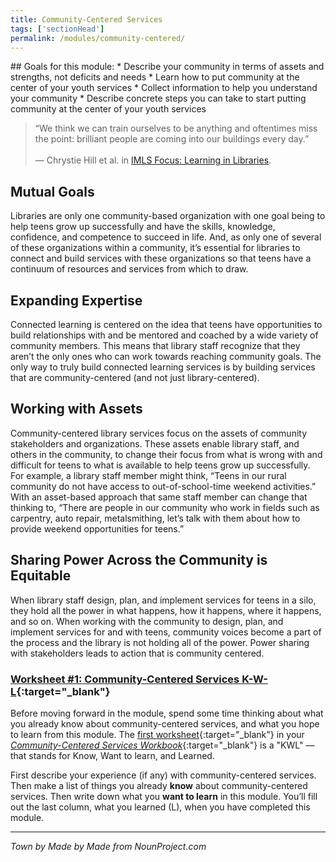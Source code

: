 ```yaml
---
title: Community-Centered Services
tags: ['sectionHead']
permalink: /modules/community-centered/
---
```


<div class="callout objectives" markdown="1">
## Goals for this module:
* Describe your community in terms of assets and strengths, not deficits and needs
* Learn how to put community at the center of your youth services
* Collect information to help you understand your community
* Describe concrete steps you can take to start putting community at the center of your youth services

</div>

> “We think we can train ourselves to be anything and oftentimes miss the point: brilliant people are coming into our buildings every day.” <br/><br/>— Chrystie Hill et al. in [IMLS Focus: Learning in Libraries](http://www.imls.gov/assets/1/AssetManager/IMLS_Focus_Learning_in_Libraries_Final_Report.pdf). 


## Mutual Goals

Libraries are only one community-based organization with one goal being to help teens grow up successfully and have the skills, knowledge, confidence, and competence to succeed in life. And, as only one of several of these organizations within a community, it’s essential for libraries to connect and build services with these organizations so that teens have a continuum of resources and services from which to draw.  

## Expanding Expertise

Connected learning is centered on the idea that teens have opportunities to build relationships with and be mentored and coached by a wide variety of community members.  This means that library staff recognize that they aren’t the only ones who can work towards reaching  community goals.  The only way to truly build connected learning services is by building services that are community-centered (and not just library-centered).  

## Working with Assets

Community-centered library services focus on the assets of community stakeholders and organizations. These assets enable library staff, and others in the community, to change their focus from what is wrong with and difficult for teens to what is available to help teens grow up successfully. For example, a library staff member might think, “Teens in our rural community do not have access to out-of-school-time weekend activities.” With an asset-based approach that same staff member can change that thinking to, “There are people in our community who work in fields such as carpentry, auto repair, metalsmithing, let’s talk with them about how to provide weekend opportunities for teens.”

## Sharing Power Across the Community is Equitable

When library staff design, plan, and implement services for teens in a silo, they hold all the power in what happens, how it happens, where it happens, and so on.  When working with the community to design, plan, and implement services for and with teens, community voices become a part of the process and the library is not holding all of the power. Power sharing with stakeholders leads to action that is community centered.

<div class="callout activity" markdown="1">
    
### [Worksheet #1: Community-Centered Services K-W-L](https://docs.google.com/document/d/13FyfJr_D6-I2R6_OQhcj0SevTEdMySuy8lh_tLoUl0w/edit){:target="_blank"}

Before moving forward in the module, spend some time thinking about what you already know about community-centered services, and what you hope to learn from this module. The [first worksheet](https://docs.google.com/document/d/13FyfJr_D6-I2R6_OQhcj0SevTEdMySuy8lh_tLoUl0w/edit#heading=h.5pf3n53wqrjk){:target="_blank"} in your [_Community-Centered Services Workbook_](https://docs.google.com/document/d/13FyfJr_D6-I2R6_OQhcj0SevTEdMySuy8lh_tLoUl0w/edit){:target="_blank"} is a "KWL" — that stands for Know, Want to learn, and Learned.

First describe your experience (if any) with community-centered services. Then make a list of things you already **know** about community-centered services. Then write down what you **want to learn** in this module. You’ll fill out the last column, what you learned (L), when you have completed this module.
</div>

---
_Town by Made by Made from NounProject.com_

